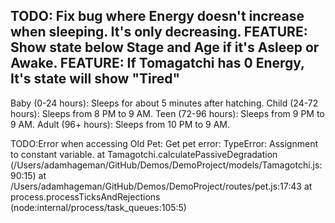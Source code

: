 TODO: Fix bug where Energy doesn't increase when sleeping. It's only decreasing.
FEATURE: Show state below Stage and Age if it's Asleep or Awake.
FEATURE: If Tomagatchi has 0 Energy, It's state will show "Tired"
--
Baby (0-24 hours): Sleeps for about 5 minutes after hatching. 
Child (24-72 hours): Sleeps from 8 PM to 9 AM. 
Teen (72-96 hours): Sleeps from 9 PM to 9 AM. 
Adult (96+ hours): Sleeps from 10 PM to 9 AM.

TODO:Error when accessing Old Pet:
Get pet error: TypeError: Assignment to constant variable.
    at Tamagotchi.calculatePassiveDegradation (/Users/adamhageman/GitHub/Demos/DemoProject/models/Tamagotchi.js:90:15)
    at /Users/adamhageman/GitHub/Demos/DemoProject/routes/pet.js:17:43
    at process.processTicksAndRejections (node:internal/process/task_queues:105:5)